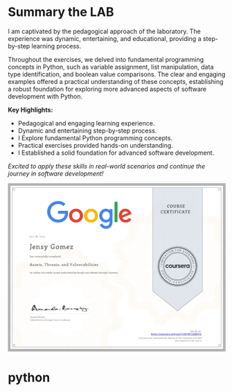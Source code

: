
# Summary the LAB

I am captivated by the pedagogical approach of the laboratory. The experience was dynamic, entertaining, and educational, providing a step-by-step learning process. 

Throughout the exercises, we delved into fundamental programming concepts in Python, such as variable assignment, list manipulation, data type identification, and boolean value comparisons. The clear and engaging examples offered a practical understanding of these concepts, establishing a robust foundation for exploring more advanced aspects of software development with Python.

**Key Highlights:**
- Pedagogical and engaging learning experience.
- Dynamic and entertaining step-by-step process.
- I Explore fundamental Python programming concepts.
- Practical exercises provided hands-on understanding.
- I Established a solid foundation for advanced software development.

*Excited to apply these skills in real-world scenarios and continue the journey in software development!*




<p align="center">

  <img src="https://github.com/jensygomez/cybersecurity/blob/main/005%20-%20Assets%2C%20Threats%2C%20and%20Vulnerabilities/Coursera%20VDJWTSKBB5J5_page-0001.jpg" alt="Mistake" />
   
</p>

# python
